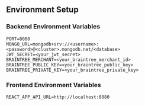 ## Environment Setup

### Backend Environment Variables
```env
PORT=8080
MONGO_URL=mongodb+srv://<username>:<password>@<cluster>.mongodb.net/<database>
JWT_SECRET=<your_jwt_secret>
BRAINTREE_MERCHANT=<your_braintree_merchant_id>
BRAINTREE_PUBLIC_KEY=<your_braintree_public_key>
BRAINTREE_PRIVATE_KEY=<your_braintree_private_key>
```

### Frontend Environment Variables
```env
REACT_APP_API_URL=http://localhost:8080
```
